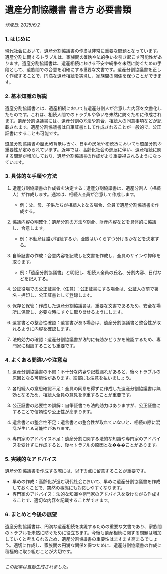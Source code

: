 # 遺産分割協議書 書き方 必要書類

*作成日: 2025/6/2*

### 1. はじめに

現代社会において、遺産分割協議書の作成は非常に重要な問題となっています。遺産分割に関するトラブルは、家族間の確執や法的争いを引き起こす可能性があります。遺産分割協議書は、遺産相続における不安や紛争を未然に防ぐための手段として、遺族間での合意を明確にする重要な文書です。遺産分割協議書を正しく作成することで、円満な遺産相続を実現し、家族間の関係を保つことができます。

### 2. 基本知識の解説

遺産分割協議書とは、遺産相続において各遺産分割人が合意した内容を文書化したものです。これは、相続人間でのトラブルや争いを未然に防ぐために作成されます。遺産分割協議書には、遺産分割の方法や割合、相続人の同意事項などが記載されます。遺産分割協議書は自筆証書として作成されることが一般的で、公正証書にすることも可能です。

遺産分割協議書の歴史的背景は古く、日本の民法や相続法においても遺産分割の重要性が定められています。近年では、高齢化社会の進展に伴い、遺産相続に関する問題が増加しており、遺産分割協議書の作成がより重要視されるようになっています。

### 3. 具体的な手順や方法

1. 遺産分割協議書の作成者を決定する：遺産分割協議書は、遺産分割人（相続人）が作成します。通常は、相続人全員が合意して作成します。
   - 例：父、母、子供たちが相続人となる場合、全員で遺産分割協議書を作成する。

2. 協議内容の明確化：遺産分割の方法や割合、財産内容などを具体的に協議し、合意します。
   - 例：不動産は誰が相続するか、金銭はいくらずつ分けるかなどを決定する。

3. 自筆証書の作成：合意内容を記載した文書を作成し、全員のサインや押印を取ります。
   - 例：「遺産分割協議書」と明記し、相続人全員の氏名、分割内容、日付などを記入する。

4. 公証役場での公正証書化（任意）：公正証書にする場合は、公証人の前で署名・押印し、公正証書として登録します。

5. 保存と保管：作成した遺産分割協議書は、重要な文書であるため、安全な場所に保管し、必要な時にすぐに取り出せるようにします。

6. 遺言書との整合性確認：遺言書がある場合は、遺産分割協議書と整合性が取れるように内容を確認します。

7. 法的効力の確認：遺産分割協議書が法的に有効かどうかを確認するため、専門家に相談することも重要です。

### 4. よくある間違いや注意点

1. 遺産分割協議書の不備：不十分な内容や記載漏れがあると、後々トラブルの原因となる可能性があります。細部にも注意を払いましょう。

2. 各相続人の意思確認不足：全員の同意を得ずに作成した遺産分割協議書は無効となるため、相続人全員の意見を尊重することが重要です。

3. 公正証書の必要性の誤解：自筆証書でも法的効力はありますが、公正証書にすることで信頼性や公正性が高まります。

4. 遺言書との整合性不足：遺言書との整合性が取れていないと、相続の際に混乱が生じる可能性があります。

5. 専門家のアドバイス不足：遺産分割に関する法的な知識や専門家のアドバイスを受けずに作成すると、後々トラブルの原因とな���ことがあります。

### 5. 実践的なアドバイス

遺産分割協議書を作成する際には、以下の点に留意することが重要です。
- 早めの作成：高齢化が進む現代社会において、早めに遺産分割協議書を作成しておくことで、突然の事態にも対応しやすくなります。
- 専門家のアドバイス：法的な知識や専門家のアドバイスを受けながら作成することで、適切な内容を記載することができます。

### 6. まとめと今後の展望

遺産分割協議書は、円満な遺産相続を実現するための重要な文書であり、家族間のトラブルを未然に防ぐために役立ちます。今後も遺産相続に関する問題は増加していくと考えられるため、遺産分割協議書の重要性はますます高まるでしょう。適切に作成し、家族間の円満な関係を保つために、遺産分割協議書の作成に積極的に取り組むことが大切です。

---
*この記事は自動生成されました。*